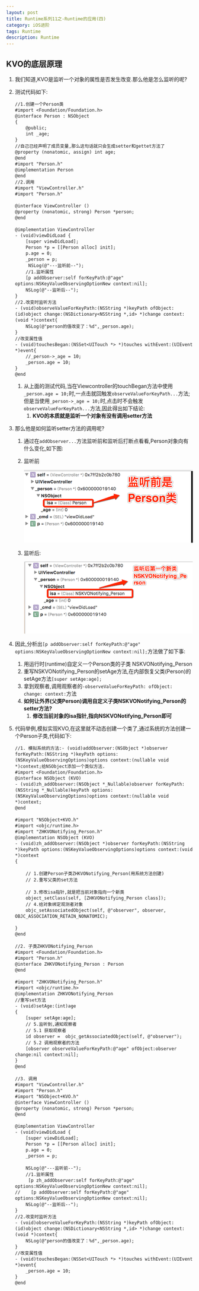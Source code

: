 ```yaml
---
layout: post
title: Runtime系列11之-Runtime的应用(四)
category: iOS进阶
tags: Runtime
description: Runtime
--- 
```

## KVO的底层原理
1. 我们知道,KVO是监听一个对象的属性是否发生改变.那么他是怎么监听的呢?        
2. 测试代码如下:

    ```
    //1.创建一个Person类
    #import <Foundation/Foundation.h>
    @interface Person : NSObject
    {
        @public;
        int _age;
    }
    //自己已经声明了成员变量,那么这句话就只会生成setter和gettet方法了
    @property (nonatomic, assign) int age;
    @end
    #import "Person.h"
    @implementation Person
    @end
    //2.调用
    #import "ViewController.h"
    #import "Person.h"
    
    @interface ViewController ()
    @property (nonatomic, strong) Person *person;
    @end
    
    @implementation ViewController
    - (void)viewDidLoad {
        [super viewDidLoad];
        Person *p = [[Person alloc] init];
        p.age = 0;
        _person = p;
         NSLog(@"---监听前--");
        //1.监听属性
        [p addObserver:self forKeyPath:@"age" options:NSKeyValueObservingOptionNew context:nil];
        NSLog(@"--监听后--");
    }
    //2.改变时监听方法
    - (void)observeValueForKeyPath:(NSString *)keyPath ofObject:(id)object change:(NSDictionary<NSString *,id> *)change context:(void *)context{
        NSLog(@"person的值改变了：%d",_person.age);
    }
    //改变属性值
    - (void)touchesBegan:(NSSet<UITouch *> *)touches withEvent:(UIEvent *)event{
        //_person->_age = 10;
        _person.age = 10;
    }
    @end
    ```
    
    1. 从上面的测试代码,当在Viewcontroller的touchBegan方法中使用` _person.age = 10;`时,一点击就回触发`observeValueForKeyPath...`方法;但是当使用`_person->_age = 10;`时,点击时不会触发`observeValueForKeyPath...`方法,因此得出如下结论:      
        1. **KVO的本质就是监听一个对象有没有调用setter方法**
3. 那么他是如何监听setter方法的调用呢?      
    1. 通过在`addObserver...`方法监听前和监听后打断点看看,Person对象向有什么变化,如下图:       
    2. 监听前
    
        ![](https://raw.githubusercontent.com/zhoghua123/imgsBed/master/监听前.png) 
    3. 监听后:
        
        ![](https://raw.githubusercontent.com/zhoghua123/imgsBed/master/监听后.png) 
4. 因此,分析出`[p addObserver:self forKeyPath:@"age" options:NSKeyValueObservingOptionNew context:nil];`方法做了如下事:
    1. 用运行时(runtime)自定义一个Person类的子类 NSKVONotifying_Person
    2. 重写NSKVONotifying_Person的setAge方法,在内部恢复父类(Person)的setAge方法`[super setAge:age];`
    3. 拿到观察者,调用观察者的`-observeValueForKeyPath: ofObject: change: context:`方法
    4. **如何让外界(父类Person)调用自定义子类NSKVONotifying_Person的setter方法?**
        1. **修改当前对象的isa指针,指向NSKVONotifying_Person即可**          
5. 代码举例,模拟实现KVO,在这里就不动态创建一个类了,通过系统的方法创建一个Person子类,代码如下:

    ```
    //1. 模拟系统的方法:- (void)addObserver:(NSObject *)observer forKeyPath:(NSString *)keyPath options:(NSKeyValueObservingOptions)options context:(nullable void *)context;给NSObject添加一个类似方法.
    #import <Foundation/Foundation.h>
    @interface NSObject (KVO)
    - (void)zh_addObserver:(NSObject *_Nullable)observer forKeyPath:(NSString *_Nullable)keyPath options:(NSKeyValueObservingOptions)options context:(nullable void *)context;
    @end
    
    #import "NSObject+KVO.h"
    #import <objc/runtime.h>
    #import "ZHKVONotifying_Person.h"
    @implementation NSObject (KVO)
    - (void)zh_addObserver:(NSObject *)observer forKeyPath:(NSString *)keyPath options:(NSKeyValueObservingOptions)options context:(void *)context
    {
        
        // 1.创建Person子类ZHKVONotifying_Person(用系统方法创建)
        // 2.重写父类的set方法
        
        // 3.修改isa指针,就是把当前对象指向一个新类
        object_setClass(self, [ZHKVONotifying_Person class]);
        // 4.给对象绑定观测者对象
        objc_setAssociatedObject(self, @"observer", observer, OBJC_ASSOCIATION_RETAIN_NONATOMIC);
        
    }
    @end
    
    //2. 子类ZHKVONotifying_Person
    #import <Foundation/Foundation.h>
    #import "Person.h"
    @interface ZHKVONotifying_Person : Person
    @end
    
    #import "ZHKVONotifying_Person.h"
    #import <objc/runtime.h>
    @implementation ZHKVONotifying_Person
    //重写set方法
    - (void)setAge:(int)age
    {
        [super setAge:age];
        // 5.监听到,通知观察者
        // 5.1 获取观察者
        id observer =  objc_getAssociatedObject(self, @"observer");
        // 5.2 调用观察者的方法
        [observer observeValueForKeyPath:@"age" ofObject:observer change:nil context:nil];
    }
    @end
    
    //3. 调用
    #import "ViewController.h"
    #import "Person.h"
    #import "NSObject+KVO.h"
    @interface ViewController ()
    @property (nonatomic, strong) Person *person;
    @end
    
    @implementation ViewController
    - (void)viewDidLoad {
        [super viewDidLoad];
        Person *p = [[Person alloc] init];
        p.age = 0;
        _person = p;
        
        NSLog(@"---监听前--");
        //1.监听属性
         [p zh_addObserver:self forKeyPath:@"age" options:NSKeyValueObservingOptionNew context:nil];
    //    [p addObserver:self forKeyPath:@"age" options:NSKeyValueObservingOptionNew context:nil];
        NSLog(@"--监听后--");
    }
    //2.改变时监听方法
    - (void)observeValueForKeyPath:(NSString *)keyPath ofObject:(id)object change:(NSDictionary<NSString *,id> *)change context:(void *)context{
        NSLog(@"person的值改变了：%d",_person.age);
    }
    //改变属性值
    - (void)touchesBegan:(NSSet<UITouch *> *)touches withEvent:(UIEvent *)event{
        _person.age = 10;
    }
    @end
    ```

